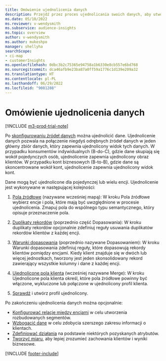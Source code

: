 ```yaml
---
title: Omówienie ujednolicenia danych
description: Przejdź przez proces ujednolicania swoich danych, aby utworzyć jeden ujednolicony zestaw danych profilów klientów.
ms.date: 05/10/2022
ms.reviewer: v-wendysmith
ms.subservice: audience-insights
ms.topic: overview
author: v-wendysmith
ms.author: mukeshpo
manager: shellyha
searchScope:
- ci-map
- customerInsights
ms.openlocfilehash: 0dbc3b2c75365e94758a1b6330e8cb557e6bd768
ms.sourcegitcommit: dca46afb9e23ba87a0ff59a1776c1d139e209a32
ms.translationtype: HT
ms.contentlocale: pl-PL
ms.lasthandoff: 06/29/2022
ms.locfileid: "9081288"
---
```

# <a name="data-unification-overview"></a>Omówienie ujednolicenia danych

[!INCLUDE [m3-prod-trial-note](includes/m3-prod-trial-note.md)]

Po [skonfigurowaniu źródeł danych](data-sources.md) można ujednolicić dane. Ujednolicenie danych pozwala na połączenie niegdyś odrębnych źródeł danych w jeden główny zbiór danych, który zapewnia ujednolicony widok tych danych. W przypadku konsumentów indywidualnych (B-do-C), gdzie dane skupiają się wokół pojedynczych osób, ujednolicenie zapewnia ujednolicony obraz klientów. W przypadku kont biznesowych (B-to-B), gdzie dane są skoncentrowane wokół kont, ujednolicenie zapewnia ujednolicony widok kont.

Dane mogą być ujednolicone dla pojedynczej lub wielu encji. Ujednolicenie jest wykonywane w następującej kolejności:

1. [Pola źródłowe](map-entities.md) (nazywane wcześniej mapą): W kroku Pola źródłowe wybierz encje i pola, które mają być uwzględnione w procesie ujednolicenia. Zmapuj pola do wspólnego typu semantycznego, który opisuje przeznaczenie pola.

1. [Duplikaty rekordów](remove-duplicates.md) (poprzednio część Dopasowania): W kroku duplikaty rekordów opcjonalnie zdefiniuj reguły usuwania duplikatów rekordów klientów z każdej encji.

1. [Warunki dopasowania](match-entities.md) (poprzednio nazywane Dopasowaniem): W kroku Warunki dopasowania zdefiniuj reguły, które dopasowują rekordy klientów pomiędzy encjami. Kiedy klient znajduje się w dwóch lub więcej jednostkach, tworzony jest jeden skonsolidowany rekord zawierający wszystkie kolumny i dane z każdej encji.

1. [Ujednolicone pola klienta](merge-entities.md) (wcześniej nazywane Merge): W kroku Ujednolicone pola klienta określ, które pola źródłowe powinny być włączone, wykluczone lub połączone w ujednolicony profil klienta.  

1. [Sprawdź](review-unification.md) i utwórz profil ujednolicony.

Po zakończeniu ujednolicenia danych można opcjonalnie:

- [Konfigurować relacje między encjami](relationships.md) w celu utworzenia rozbudowanych segmentów.
- [Wzbogacić dane](enrichment-hub.md) w celu zdobycia szerszego zakresu informacji o klientach.
- [Zdefiniować działania](activities.md) na podstawie niektórych pozyskanych atrybutów.
- [Tworzyć miaru](measures.md), aby lepiej zrozumieć zachowania klientów i wyniki biznesowe.

[!INCLUDE [footer-include](includes/footer-banner.md)]
